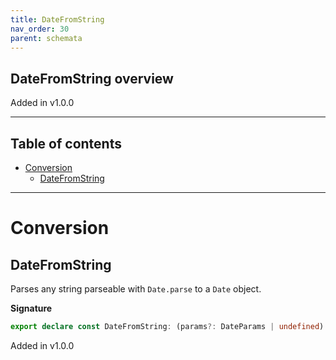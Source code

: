 ```yaml
---
title: DateFromString
nav_order: 30
parent: schemata
---
```


## DateFromString overview

Added in v1.0.0

---

<h2 class="text-delta">Table of contents</h2>

- [Conversion](#conversion)
  - [DateFromString](#datefromstring)

---

# Conversion

## DateFromString

Parses any string parseable with `Date.parse` to a `Date` object.

**Signature**

```ts
export declare const DateFromString: (params?: DateParams | undefined) => Schema<SafeDateString, SafeDate>
```

Added in v1.0.0

